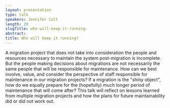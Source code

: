 ```yaml
---
layout: presentation
type: talk
speakers: Jennifer Colt
length: 20
slugTitle: who-will-keep-it-running-
abstract:
title: Who will keep it running?
---
```

A migration project that does not take into consideration the people and resources necessary to maintain the system post-migration is incomplete. But the people making decisions about migrations are not necessarily the same people that will be responsible for maintenance. How can we best involve, value, and consider the perspective of staff responsible for maintenance in our migration projects? If a migration is the "shiny object",  how do we equally prepare for the (hopefully) much longer period of maintenance that will come after? This talk will reflect on lessons learned from multiple migration projects and how the plans for future maintainability did or did not work out.
